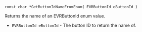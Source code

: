 `const char *GetButtonIdNameFromEnum( EVRButtonId eButtonId )`

Returns the name of an EVRButtonId enum value.

* `EVRButtonId eButtonId` - The button ID to return the name of.